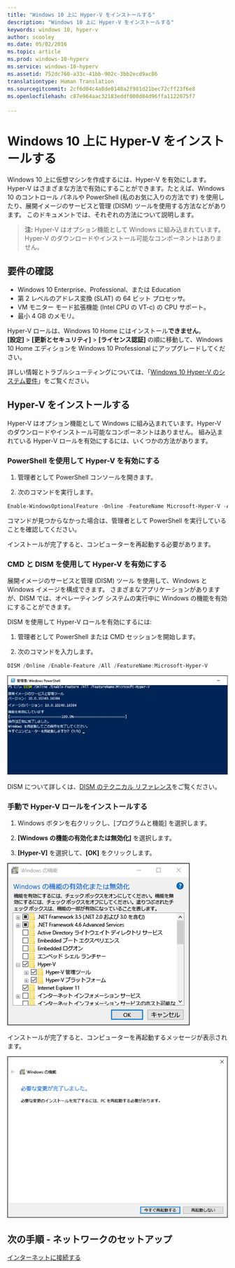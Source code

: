 ```yaml
---
title: "Windows 10 上に Hyper-V をインストールする"
description: "Windows 10 上に Hyper-V をインストールする"
keywords: windows 10, hyper-v
author: scooley
ms.date: 05/02/2016
ms.topic: article
ms.prod: windows-10-hyperv
ms.service: windows-10-hyperv
ms.assetid: 752dc760-a33c-41bb-902c-3bb2ecd9ac86
translationtype: Human Translation
ms.sourcegitcommit: 2cf6d04c4a8de0148a2f981d21bec72cff23f6e8
ms.openlocfilehash: c87e964aac32183eddf000d84d96ffa1122075f7

---
```


# Windows 10 上に Hyper-V をインストールする

Windows 10 上に仮想マシンを作成するには、Hyper-V を有効にします。  
Hyper-V はさまざまな方法で有効にすることができます。たとえば、Windows 10 のコントロール パネルや PowerShell (私のお気に入りの方法です) を使用したり、展開イメージのサービスと管理 (DISM) ツールを使用する方法などがあります。 このドキュメントでは、それぞれの方法について説明します。

> **注:** Hyper-V はオプション機能として Windows に組み込まれています。Hyper-V のダウンロードやインストール可能なコンポーネントはありません。 

## 要件の確認

* Windows 10 Enterprise、Professional、または Education
* 第 2 レベルのアドレス変換 (SLAT) の 64 ビット プロセッサ。
* VM モニター モード拡張機能 (Intel CPU の VT-c) の CPU サポート。
* 最小 4 GB のメモリ。

Hyper-V ロールは、Windows 10 Home にはインストール**できません**。  
**[設定]** > **[更新とセキュリティ]** > **[ライセンス認証]** の順に移動して、Windows 10 Home エディションを Windows 10 Professional にアップグレードしてください。

詳しい情報とトラブルシューティングについては、「[Windows 10 Hyper-V のシステム要件](../reference/hyper-v-requirements.md)」をご覧ください。


## Hyper-V をインストールする 
Hyper-V はオプション機能として Windows に組み込まれています。Hyper-V のダウンロードやインストール可能なコンポーネントはありません。  組み込まれている Hyper-V ロールを有効にするには、いくつかの方法があります。

### PowerShell を使用して Hyper-V を有効にする

1. 管理者として PowerShell コンソールを開きます。

2. 次のコマンドを実行します。
  ```powershell
  Enable-WindowsOptionalFeature -Online -FeatureName Microsoft-Hyper-V -All
  ```  

  コマンドが見つからなかった場合は、管理者として PowerShell を実行していることを確認してください。  

インストールが完了すると、コンピューターを再起動する必要があります。  

### CMD と DISM を使用して Hyper-V を有効にする

展開イメージのサービスと管理 (DISM) ツール を使用して、Windows と Windows イメージを構成できます。  さまざまなアプリケーションがありますが、DISM では、オペレーティング システムの実行中に Windows の機能を有効にすることができます。  

DISM を使用して Hyper-V ロールを有効にするには:
1. 管理者として PowerShell または CMD セッションを開始します。

2. 次のコマンドを入力します。  
  ```powershell
  DISM /Online /Enable-Feature /All /FeatureName:Microsoft-Hyper-V
  ```  
  ![](media/dism_upd.png)

DISM について詳しくは、[DISM のテクニカル リファレンス](https://technet.microsoft.com/en-us/library/hh824821.aspx)をご覧ください。

### 手動で Hyper-V ロールをインストールする

1. Windows ボタンを右クリックし、[プログラムと機能] を選択します。

2. **[Windows の機能の有効化または無効化]** を選択します。

3. **[Hyper-V]** を選択して、**[OK]** をクリックします。  

![](media/enable_role_upd.png)

インストールが完了すると、コンピューターを再起動するメッセージが表示されます。

![](media/restart_upd.png)


## 次の手順 - ネットワークのセットアップ
[インターネットに接続する](connect-to-network.md)



<!--HONumber=Jan17_HO2-->


